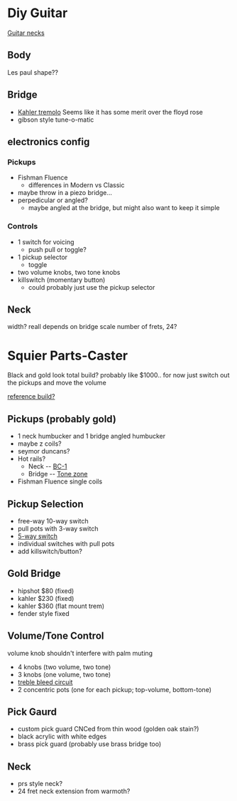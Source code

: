 Diy Guitar
==========
[Guitar necks](https://www.warmoth.com/pages/guitarnecks.aspx)

## Body
Les paul shape??

## Bridge
- [Kahler tremolo](https://www.kahlerusa.com/flat-mount-tremolos-bridges) Seems
    like it has some merit over the floyd rose
- gibson style tune-o-matic


## electronics config

### Pickups
- Fishman Fluence
    - differences in Modern vs Classic
- maybe throw in a piezo bridge...
- perpedicular or angled?
    - maybe angled at the bridge, but might also want to keep it simple

### Controls
- 1 switch for voicing
    - push pull or toggle?
- 1 pickup selector
    - toggle
- two volume knobs, two tone knobs
- killswitch (momentary button)
    - could probably just use the pickup selector
 
## Neck
width? reall depends on bridge
scale
number of frets, 24?


Squier Parts-Caster
===================
Black and gold look total build? probably like $1000..
for now just switch out the pickups and move the volume

[reference build?](https://www.youtube.com/watch?v=J9gBnbQs8T0)

## Pickups (probably gold)
- 1 neck humbucker and 1 bridge angled humbucker
- maybe z coils?
- seymor duncans?
- Hot rails? 
    - Neck -- [BC-1](https://www.dimarzio.com/pickups/rail-hum-canceling-strat/dimarzio-bc-1)
    - Bridge -- [Tone zone](https://www.dimarzio.com/pickups/rail-hum-canceling-strat/tone-zone-s)
- Fishman Fluence single coils
## Pickup Selection
- free-way 10-way switch
- pull pots with 3-way switch
- [5-way switch](https://www.seymourduncan.com/blog/latest-updates/do-it-all-2-humbuckers-and-a-5-way-switch)
- individual switches with pull pots
- add killswitch/button?
## Gold Bridge
- hipshot $80 (fixed)
- kahler $230 (fixed)
- kahler $360 (flat mount trem)
- fender style fixed
## Volume/Tone Control
volume knob shouldn't interfere with palm muting
- 4 knobs (two volume, two tone)
- 3 knobs (one volume, two tone)
- [treble bleed circuit](https://octavedoctor.com/treble-bleed-circuit-what-is-it-and-do-i-need-it/)
- 2 concentric pots (one for each pickup; top-volume, bottom-tone)
## Pick Gaurd
- custom pick guard CNCed from thin wood (golden oak stain?)
- black acrylic with white edges
- brass pick guard (probably use brass bridge too)
## Neck
- prs style neck?
- 24 fret neck extension from warmoth?
